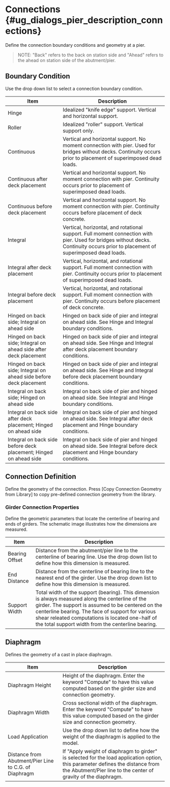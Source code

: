 Connections {#ug_dialogs_pier_description_connections}
==============================================
Define the connection boundary conditions and geometry at a pier.

> NOTE: "Back" refers to the back on station side and "Ahead" refers to the ahead on station side of the abutment/pier.

Boundary Condition
------------------
Use the drop down list to select a connection boundary condition.

Item | Description
-----|-------------------------
Hinge | Idealized "knife edge" support. Vertical and horizontal support.
Roller | Idealized "roller" support. Vertical support only.
Continuous | Vertical and horizontal support. No moment connection with pier. Used for bridges without decks. Continuity occurs prior to placement of superimposed dead loads.
Continuous after deck placement | Vertical and horizontal support. No moment connection with pier. Continuity occurs prior to placement of superimposed dead loads.
Continuous before deck placement | Vertical and horizontal support. No moment connection with pier. Continuity occurs before placement of deck concrete.
Integral | Vertical, horizontal, and rotational support. Full moment connection with pier. Used for bridges without decks. Continuity occurs prior to placement of superimposed dead loads.
Integral after deck placement | Vertical, horizontal, and rotational support. Full moment connection with pier. Continuity occurs prior to placement of superimposed dead loads.
Integral before deck placement | Vertical, horizontal, and rotational support. Full moment connection with pier. Continuity occurs before placement of deck concrete.
Hinged on back side; Integral on ahead side | Hinged on back side of pier and integral on ahead side. See Hinge and Integral boundary conditions.
Hinged on back side; Integral on ahead side after deck placement | Hinged on back side of pier and integral on ahead side. See Hinge and Integral after deck placement boundary conditions.
Hinged on back side; Integral on ahead side before deck placement | Hinged on back side of pier and integral on ahead side. See Hinge and Integral before deck placement boundary conditions.
Integral on back side; Hinged on ahead side | Integral on back side of pier and hinged on ahead side. See Integral and Hinge boundary conditions.
Integral on back side after deck placement; Hinged on ahead side | Integral on back side of pier and hinged on ahead side. See Integral after deck placement and Hinge boundary conditions.
Integral on back side before deck placement; Hinged on ahead side | Integral on back side of pier and hinged on ahead side. See Integral before deck placement and Hinge boundary conditions.


Connection Definition
---------------------
Define the geometry of the connection. Press [Copy Connection Geometry from Library] to copy pre-defined connection geometry from the library.

### Girder Connection Properties ###
Define the geometric parameters that locate the centerline of bearing and ends of girders. The schematic image illustrates how the dimensions are measured.

Item | Description
-----|---------------
Bearing Offset | Distance from the abutment/pier line to the centerline of bearing line. Use the drop down list to define how this dimension is measured.
End Distance | Distance from the centerline of bearing line to the nearest end of the girder. Use the drop down list to define how this dimension is measured.
Support Width | Total width of the support (bearing). This dimension is always measured along the centerline of the girder. The support is assumed to be centered on the centerline bearing. The face of support for various shear releated computations is located one-half of the total support width from the centerline bearing.

Diaphragm
-----------
Defines the geometry of a cast in place diaphragm.

Item | Description
-----|------------
Diaphragm Height | Height of the diaphragm. Enter the keyword "Compute" to have this value computed based on the girder size and connection geometry.
Diaphragm Width | Cross sectional width of the diaphragm. Enter the keyword "Compute" to have this value computed based on the girder size and connection geometry.
Load Application | Use the drop down list to define how the weight of the diaphragm is applied to the model.
Distance from Abutment/Pier Line to C.G. of Diaphragm | If "Apply weight of diaphragm to girder" is selected for the load application option, this parameter defines the distance from the Abutment/Pier line to the center of gravity of the diaphragm.
